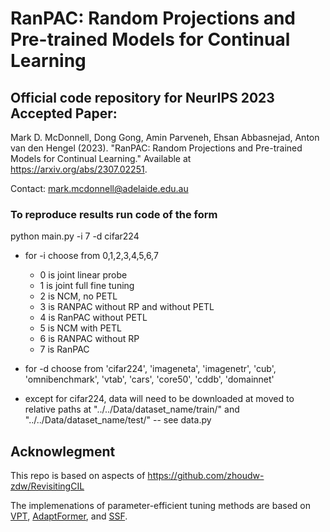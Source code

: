 # RanPAC: Random Projections and Pre-trained Models for Continual Learning

## Official code repository for NeurIPS 2023 Accepted Paper:

Mark D. McDonnell, Dong Gong, Amin Parveneh, Ehsan Abbasnejad, Anton van den Hengel (2023). "RanPAC: Random Projections and Pre-trained Models for Continual Learning." Available at <https://arxiv.org/abs/2307.02251>.

Contact: <mark.mcdonnell@adelaide.edu.au>


### To reproduce results run code of the form

python main.py -i 7 -d cifar224

- for -i choose from  0,1,2,3,4,5,6,7

    - 0 is joint linear probe
    - 1 is joint full fine tuning
    - 2 is NCM, no PETL
    - 3 is RANPAC without RP and without PETL
    - 4 is RanPAC without PETL
    - 5 is NCM with PETL
    - 6 is RANPAC without RP
    - 7 is RanPAC

- for -d choose from 'cifar224', 'imageneta', 'imagenetr', 'cub', 'omnibenchmark', 'vtab', 'cars', 'core50', 'cddb', 'domainnet'
- except for cifar224, data will need to be downloaded at moved to relative paths at "../../Data/dataset_name/train/" and "../../Data/dataset_name/test/" -- see data.py

## Acknowlegment
This repo is based on aspects of https://github.com/zhoudw-zdw/RevisitingCIL

The implemenations of parameter-efficient tuning methods are based on [VPT](https://github.com/sagizty/VPT), [AdaptFormer](https://github.com/ShoufaChen/AdaptFormer), and [SSF](https://github.com/dongzelian/SSF).
